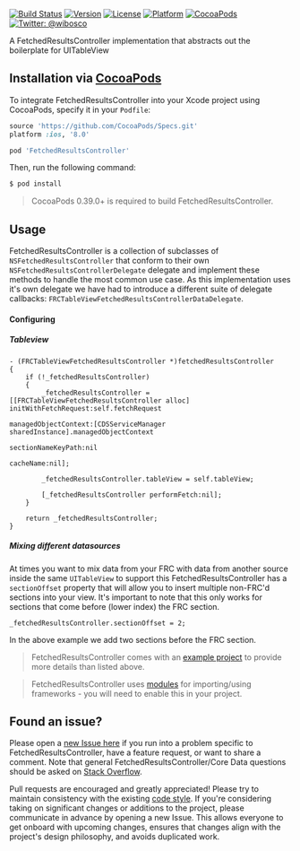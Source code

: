 [![Build Status](https://travis-ci.org/wibosco/FetchedResultsController.svg)](https://travis-ci.org/wibosco/FetchedResultsController)
[![Version](https://img.shields.io/cocoapods/v/FetchedResultsController.svg?style=flat)](http://cocoapods.org/pods/FetchedResultsController)
[![License](https://img.shields.io/cocoapods/l/FetchedResultsController.svg?style=flat)](http://cocoapods.org/pods/FetchedResultsController)
[![Platform](https://img.shields.io/cocoapods/p/FetchedResultsController.svg?style=flat)](http://cocoapods.org/pods/FetchedResultsController)
[![CocoaPods](https://img.shields.io/cocoapods/metrics/doc-percent/FetchedResultsController.svg)](http://cocoapods.org/pods/FetchedResultsController)
<a href="https://twitter.com/wibosco"><img src="https://img.shields.io/badge/twitter-@wibosco-blue.svg?style=flat" alt="Twitter: @wibosco" /></a>

A FetchedResultsController implementation that abstracts out the boilerplate for UITableView

## Installation via [CocoaPods](https://cocoapods.org/)

To integrate FetchedResultsController into your Xcode project using CocoaPods, specify it in your `Podfile`:

```ruby
source 'https://github.com/CocoaPods/Specs.git'
platform :ios, '8.0'

pod 'FetchedResultsController'
```

Then, run the following command:

```bash
$ pod install
```

> CocoaPods 0.39.0+ is required to build FetchedResultsController.

## Usage

FetchedResultsController is a collection of subclasses of `NSFetchedResultsController` that conform to their own `NSFetchedResultsControllerDelegate` delegate and implement these methods to handle the most common use case. As this implementation uses it's own delegate we have had to introduce a different suite of delegate callbacks: `FRCTableViewFetchedResultsControllerDataDelegate`.

#### Configuring 

##### Tableview 

```objc
- (FRCTableViewFetchedResultsController *)fetchedResultsController
{
    if (!_fetchedResultsController)
    {
        _fetchedResultsController = [[FRCTableViewFetchedResultsController alloc] initWithFetchRequest:self.fetchRequest
                                                                                  managedObjectContext:[CDSServiceManager sharedInstance].managedObjectContext
                                                                                    sectionNameKeyPath:nil
                                                                                             cacheName:nil];
        
        _fetchedResultsController.tableView = self.tableView;
        
        [_fetchedResultsController performFetch:nil];
    }
    
    return _fetchedResultsController;
}
```

##### Mixing different datasources

At times you want to mix data from your FRC with data from another source inside the same `UITableView` to support this FetchedResultsController has a `sectionOffset` property that will allow you to insert multiple non-FRC'd sections into your view. It's important to note that this only works for sections that come before (lower index) the FRC section.

```objc
_fetchedResultsController.sectionOffset = 2;
```

In the above example we add two sections before the FRC section.

> FetchedResultsController comes with an [example project](https://github.com/wibosco/FetchedResultsController/tree/master/Example/iOS%20Example) to provide more details than listed above.

> FetchedResultsController uses [modules](http://useyourloaf.com/blog/modules-and-precompiled-headers.html) for importing/using frameworks - you will need to enable this in your project.

## Found an issue?

Please open a [new Issue here](https://github.com/wibosco/FetchedResultsController/issues/new) if you run into a problem specific to FetchedResultsController, have a feature request, or want to share a comment. Note that general FetchedResultsController/Core Data questions should be asked on [Stack Overflow](http://stackoverflow.com).

Pull requests are encouraged and greatly appreciated! Please try to maintain consistency with the existing [code style](https://www.williamboles.com/objective-c-coding-style). If you're considering taking on significant changes or additions to the project, please communicate in advance by opening a new Issue. This allows everyone to get onboard with upcoming changes, ensures that changes align with the project's design philosophy, and avoids duplicated work.
